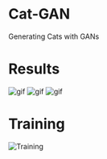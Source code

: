 # Cat-GAN
Generating Cats with GANs

# Results
![gif](https://raw.githubusercontent.com/vee-upatising/Cat-GAN/master/result2.gif)
![gif](https://raw.githubusercontent.com/vee-upatising/Cat-GAN/master/result3.gif)
![gif](https://raw.githubusercontent.com/vee-upatising/Cat-GAN/master/result4.gif)

# Training
![Training](https://i.imgur.com/LtRQ22n.png)
